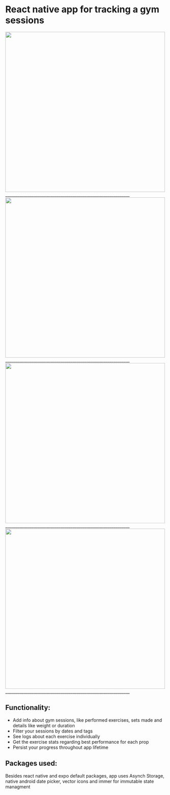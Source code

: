 # React native app for tracking a gym sessions 

<img src="/assets/tracker_preview_1.jpg" width="500">  
_____________________________________________________________

<img src="/assets/tracker_preview_2.jpg" width="500">  
_____________________________________________________________


<img src="/assets/tracker_preview_3.jpg" width="500">  
_____________________________________________________________


<img src="/assets/tracker_preview_4.jpg" width="500">  
_____________________________________________________________


## Functionality:
- Add info about gym sessions, like performed exercises, sets made and details like weight or duration
- Filter your sessions by dates and tags
- See logs about each exercise individually
- Get the exercise stats regarding best performance for each prop
- Persist your progress throughout app lifetime

## Packages used:
Besides react native and expo default packages, app uses Asynch Storage, native android date picker, vector icons and immer for immutable state managment 